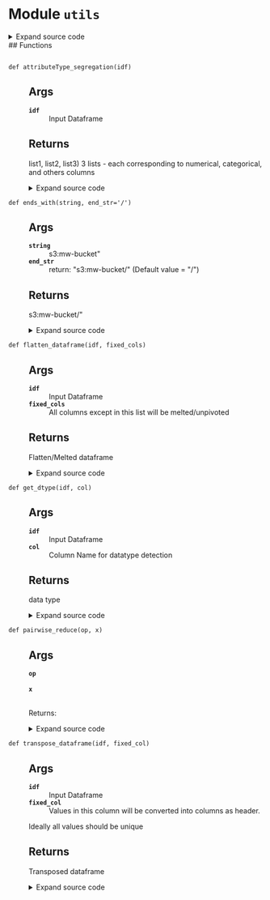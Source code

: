 # Module <code>utils</code>
<details class="source">
<summary>
<span>Expand source code</span>
</summary>
```python
from itertools import chain
from pyspark.sql import functions as F
def flatten_dataframe(idf, fixed_cols):
&#34;&#34;&#34;
Args:
idf: Input Dataframe
fixed_cols: All columns except in this list will be melted/unpivoted
Returns:
Flatten/Melted dataframe
&#34;&#34;&#34;
valid_cols = [e for e in idf.columns if e not in fixed_cols]
key_and_val = F.create_map(list(chain.from_iterable([[F.lit(c), F.col(c)] for c in valid_cols])))
odf = idf.select(*fixed_cols, F.explode(key_and_val))
return odf
def transpose_dataframe(idf, fixed_col):
&#34;&#34;&#34;
Args:
idf: Input Dataframe
fixed_col: Values in this column will be converted into columns as header.
Ideally all values should be unique
Returns:
Transposed dataframe
&#34;&#34;&#34;
idf_flatten = flatten_dataframe(idf, fixed_cols=[fixed_col])
odf = idf_flatten.groupBy(&#39;key&#39;).pivot(fixed_col).agg(F.first(&#39;value&#39;))
return odf
def attributeType_segregation(idf):
&#34;&#34;&#34;
Args:
idf: Input Dataframe
Returns:
list1, list2, list3)
3 lists - each corresponding to numerical, categorical, and others columns
&#34;&#34;&#34;
cat_cols = []
num_cols = []
other_cols = []
for i in idf.dtypes:
if i[1] == &#39;string&#39;:
cat_cols.append(i[0])
elif (i[1] in (&#39;double&#39;, &#39;int&#39;, &#39;bigint&#39;, &#39;float&#39;, &#39;long&#39;)) | (i[1].startswith(&#39;decimal&#39;)):
num_cols.append(i[0])
else:
other_cols.append(i[0])
return num_cols, cat_cols, other_cols
def get_dtype(idf, col):
&#34;&#34;&#34;
Args:
idf: Input Dataframe
col: Column Name for datatype detection
Returns:
data type
&#34;&#34;&#34;
return [dtype for name, dtype in idf.dtypes if name == col][0]
def ends_with(string, end_str=&#34;/&#34;):
&#34;&#34;&#34;
Args:
string: s3:mw-bucket&#34;
end_str: return: &#34;s3:mw-bucket/&#34; (Default value = &#34;/&#34;)
Returns:
s3:mw-bucket/&#34;
&#34;&#34;&#34;
string = str(string)
if string.endswith(end_str):
return string
return string + end_str
def pairwise_reduce(op, x):
&#34;&#34;&#34;
Args:
op:
x:
Returns:
&#34;&#34;&#34;
while len(x) &gt; 1:
v = [op(i, j) for i, j in zip(x[::2], x[1::2])]
if len(x) &gt; 1 and len(x) % 2 == 1:
v[-1] = op(v[-1], x[-1])
x = v
return x[0]
```
</details>
## Functions
<dl>
<dt id="anovos.shared.utils.attributeType_segregation"><code class="name flex">
<span>def <span class="ident">attributeType_segregation</span></span>(<span>idf)</span>
</code></dt>
<dd>
<div class="desc"><h2 id="args">Args</h2>
<dl>
<dt><strong><code>idf</code></strong></dt>
<dd>Input Dataframe</dd>
</dl>
<h2 id="returns">Returns</h2>
<p>list1, list2, list3)
3 lists - each corresponding to numerical, categorical, and others columns</p></div>
<details class="source">
<summary>
<span>Expand source code</span>
</summary>
```python
def attributeType_segregation(idf):
&#34;&#34;&#34;
Args:
idf: Input Dataframe
Returns:
list1, list2, list3)
3 lists - each corresponding to numerical, categorical, and others columns
&#34;&#34;&#34;
cat_cols = []
num_cols = []
other_cols = []
for i in idf.dtypes:
if i[1] == &#39;string&#39;:
cat_cols.append(i[0])
elif (i[1] in (&#39;double&#39;, &#39;int&#39;, &#39;bigint&#39;, &#39;float&#39;, &#39;long&#39;)) | (i[1].startswith(&#39;decimal&#39;)):
num_cols.append(i[0])
else:
other_cols.append(i[0])
return num_cols, cat_cols, other_cols
```
</details>
</dd>
<dt id="anovos.shared.utils.ends_with"><code class="name flex">
<span>def <span class="ident">ends_with</span></span>(<span>string, end_str='/')</span>
</code></dt>
<dd>
<div class="desc"><h2 id="args">Args</h2>
<dl>
<dt><strong><code>string</code></strong></dt>
<dd>s3:mw-bucket"</dd>
<dt><strong><code>end_str</code></strong></dt>
<dd>return: "s3:mw-bucket/" (Default value = "/")</dd>
</dl>
<h2 id="returns">Returns</h2>
<p>s3:mw-bucket/"</p></div>
<details class="source">
<summary>
<span>Expand source code</span>
</summary>
```python
def ends_with(string, end_str=&#34;/&#34;):
&#34;&#34;&#34;
Args:
string: s3:mw-bucket&#34;
end_str: return: &#34;s3:mw-bucket/&#34; (Default value = &#34;/&#34;)
Returns:
s3:mw-bucket/&#34;
&#34;&#34;&#34;
string = str(string)
if string.endswith(end_str):
return string
return string + end_str
```
</details>
</dd>
<dt id="anovos.shared.utils.flatten_dataframe"><code class="name flex">
<span>def <span class="ident">flatten_dataframe</span></span>(<span>idf, fixed_cols)</span>
</code></dt>
<dd>
<div class="desc"><h2 id="args">Args</h2>
<dl>
<dt><strong><code>idf</code></strong></dt>
<dd>Input Dataframe</dd>
<dt><strong><code>fixed_cols</code></strong></dt>
<dd>All columns except in this list will be melted/unpivoted</dd>
</dl>
<h2 id="returns">Returns</h2>
<p>Flatten/Melted dataframe</p></div>
<details class="source">
<summary>
<span>Expand source code</span>
</summary>
```python
def flatten_dataframe(idf, fixed_cols):
&#34;&#34;&#34;
Args:
idf: Input Dataframe
fixed_cols: All columns except in this list will be melted/unpivoted
Returns:
Flatten/Melted dataframe
&#34;&#34;&#34;
valid_cols = [e for e in idf.columns if e not in fixed_cols]
key_and_val = F.create_map(list(chain.from_iterable([[F.lit(c), F.col(c)] for c in valid_cols])))
odf = idf.select(*fixed_cols, F.explode(key_and_val))
return odf
```
</details>
</dd>
<dt id="anovos.shared.utils.get_dtype"><code class="name flex">
<span>def <span class="ident">get_dtype</span></span>(<span>idf, col)</span>
</code></dt>
<dd>
<div class="desc"><h2 id="args">Args</h2>
<dl>
<dt><strong><code>idf</code></strong></dt>
<dd>Input Dataframe</dd>
<dt><strong><code>col</code></strong></dt>
<dd>Column Name for datatype detection</dd>
</dl>
<h2 id="returns">Returns</h2>
<p>data type</p></div>
<details class="source">
<summary>
<span>Expand source code</span>
</summary>
```python
def get_dtype(idf, col):
&#34;&#34;&#34;
Args:
idf: Input Dataframe
col: Column Name for datatype detection
Returns:
data type
&#34;&#34;&#34;
return [dtype for name, dtype in idf.dtypes if name == col][0]
```
</details>
</dd>
<dt id="anovos.shared.utils.pairwise_reduce"><code class="name flex">
<span>def <span class="ident">pairwise_reduce</span></span>(<span>op, x)</span>
</code></dt>
<dd>
<div class="desc"><h2 id="args">Args</h2>
<dl>
<dt><strong><code>op</code></strong></dt>
<dd>&nbsp;</dd>
<dt><strong><code>x</code></strong></dt>
<dd>&nbsp;</dd>
</dl>
<p>Returns:</p></div>
<details class="source">
<summary>
<span>Expand source code</span>
</summary>
```python
def pairwise_reduce(op, x):
&#34;&#34;&#34;
Args:
op:
x:
Returns:
&#34;&#34;&#34;
while len(x) &gt; 1:
v = [op(i, j) for i, j in zip(x[::2], x[1::2])]
if len(x) &gt; 1 and len(x) % 2 == 1:
v[-1] = op(v[-1], x[-1])
x = v
return x[0]
```
</details>
</dd>
<dt id="anovos.shared.utils.transpose_dataframe"><code class="name flex">
<span>def <span class="ident">transpose_dataframe</span></span>(<span>idf, fixed_col)</span>
</code></dt>
<dd>
<div class="desc"><h2 id="args">Args</h2>
<dl>
<dt><strong><code>idf</code></strong></dt>
<dd>Input Dataframe</dd>
<dt><strong><code>fixed_col</code></strong></dt>
<dd>Values in this column will be converted into columns as header.</dd>
</dl>
<p>Ideally all values should be unique</p>
<h2 id="returns">Returns</h2>
<p>Transposed dataframe</p></div>
<details class="source">
<summary>
<span>Expand source code</span>
</summary>
```python
def transpose_dataframe(idf, fixed_col):
&#34;&#34;&#34;
Args:
idf: Input Dataframe
fixed_col: Values in this column will be converted into columns as header.
Ideally all values should be unique
Returns:
Transposed dataframe
&#34;&#34;&#34;
idf_flatten = flatten_dataframe(idf, fixed_cols=[fixed_col])
odf = idf_flatten.groupBy(&#39;key&#39;).pivot(fixed_col).agg(F.first(&#39;value&#39;))
return odf
```
</details>
</dd>
</dl>